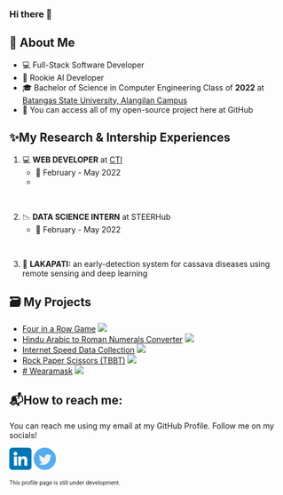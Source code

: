 ### Hi there 👋

## :book: About Me
- 💻 Full-Stack Software Developer
- 🧠 Rookie AI Developer
- 🎓 Bachelor of Science in Computer Engineering Class of **2022** at [Batangas State University, Alangilan Campus](batstate-u.edu.ph)
- 📂 You can access all of my open-source project here at GitHub

## ✨My Research & Intership Experiences
1. 💻 **WEB DEVELOPER** at [CTI](http://cti.batstate-u.edu.ph)
    - 📅 February - May 2022
    -

<br>

2. 📉 **DATA SCIENCE INTERN** at STEERHub
    - 📅 February - May 2022

<br>

3. 📖 **LAKAPATI:** an early-detection system for cassava diseases using remote sensing and deep learning

## 🗃️ My Projects
* [Four in a Row Game]() [<img src="https://img.shields.io/badge/PYTHON-green"/>]()
* [Hindu Arabic to Roman Numerals Converter]() [<img src="https://img.shields.io/badge/PYTHON-green"/>]()
* [Internet Speed Data Collection]() [<img src="https://img.shields.io/badge/PYTHON-green"/>]()
* [Rock Paper Scissors (TBBT)]() [<img src="https://img.shields.io/badge/PYTHON-green"/>]()
* [# Wearamask]() [<img src="https://img.shields.io/badge/PYTHON-green"/>]()

## 📬How to reach me:
You can reach me using my email at my GitHub Profile. Follow me on my socials!

[<img src="linkedin.png" height="40em" align="center" alt="Follow EJ on LinkedIn"/>](https://linkedin.com/in/ejsilva) [<img src="twitter.png" height="40em" align="center" alt="Follow EJ on Twitter"/>](https://twitter.com/zlbss)

<sub><sup>This profile page is still under development.</sup></sub>